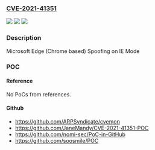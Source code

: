 ### [CVE-2021-41351](https://cve.mitre.org/cgi-bin/cvename.cgi?name=CVE-2021-41351)
![](https://img.shields.io/static/v1?label=Product&message=Microsoft%20Edge%20(Chromium-based)%20in%20IE%20Mode&color=blue)
![](https://img.shields.io/static/v1?label=Version&message=10.0.0.0%3C%2010.0.17763.2300%20&color=brighgreen)
![](https://img.shields.io/static/v1?label=Vulnerability&message=Spoofing&color=brighgreen)

### Description

Microsoft Edge (Chrome based) Spoofing on IE Mode

### POC

#### Reference
No PoCs from references.

#### Github
- https://github.com/ARPSyndicate/cvemon
- https://github.com/JaneMandy/CVE-2021-41351-POC
- https://github.com/nomi-sec/PoC-in-GitHub
- https://github.com/soosmile/POC

